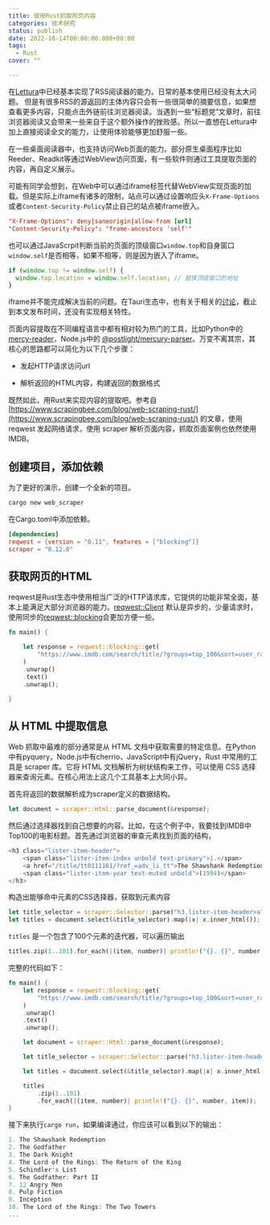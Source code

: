 ```yaml
---
title: 使用Rust抓取网页内容
categories: 技术研究
status: publish
date: 2022-10-14T00:00:00.000+08:00
tags:
  - Rust
cover: ""

---
```



在[Lettura](https://github.com/zhanglun/lettura)中已经基本实现了RSS阅读器的能力。日常的基本使用已经没有太大问题。 但是有很多RSS的源返回的主体内容只会有一些很简单的摘要信息，如果想查看更多内容，只能点击外链前往浏览器阅读。当遇到一些“标题党”文章时，前往浏览器阅读又会带来一些来自于这个额外操作的挫败感。所以一直想在Lettura中加上直接阅读全文的能力，让使用体验能够更加舒服一些。

在一些桌面阅读器中，也支持访问Web页面的能力。部分原生桌面程序比如Reeder、Readkit等通过WebView访问页面，有一些软件则通过工具提取页面的内容，再自定义展示。

可能有同学会想到，在Web中可以通过iframe标签代替WebView实现页面的加载。但是实际上iframe有诸多的限制，站点可以通过设置响应头`X-Frame-Options`或者`Content-Security-Policy`禁止自己的站点被iframe嵌入。

```toml
"X-Frame-Options": deny|saneorigin|allow-from [url]
"Content-Security-Policy": "frame-ancestors 'self'"
```

也可以通过JavaScrpit判断当前的页面的顶级窗口`window.top`和自身窗口`window.self`是否相等，如果不相等，则是因为嵌入了iframe。

```javascript
if (window.top != window.self) {
  window.top.location = window.self.location; // 替换顶级窗口的地址
}
```

iframe并不能完成解决当前的问题。在Tauri生态中，也有关于相关的[讨论](https://github.com/tauri-apps/tauri/issues/2975)，截止到本文发布时间，还没有实现相关特性。

页面内容提取在不同编程语言中都有相对较为热门的工具，比如Python中的[mercy-reader](https://pypi.org/project/mercy-reader/)，Node.js中的 [@postlight/mercury-parser](https://www.npmjs.com/package/@postlight/mercury-parser)。万变不离其宗，其核心的思路都可以简化为以下几个步骤：

- 发起HTTP请求访问url

- 解析返回的HTML内容，构建返回的数据格式

既然如此，用Rust来实现内容的提取吧。参考自 [https://www.scrapingbee.com/blog/web-scraping-rust/](https://www.scrapingbee.com/blog/web-scraping-rust/) 的文章，使用 reqwest 发起网络请求，使用 scraper 解析页面内容，抓取页面案例也依然使用IMDB。

## 创建项目，添加依赖

为了更好的演示，创建一个全新的项目。

```bash
cargo new web_scraper
```

在Cargo.toml中添加依赖。

```toml
[dependencies]
reqwest = {version = "0.11", features = ["blocking"]}
scraper = "0.12.0"
```

## 获取网页的HTML

reqwest是Rust生态中使用相当广泛的HTTP请求库，它提供的功能非常全面，基本上能满足大部分浏览器的能力。[reqwest::Client](https://docs.rs/reqwest/latest/reqwest/struct.Client.html) 默认是异步的，少量请求时，使用同步的[reqwest::blocking](https://docs.rs/reqwest/latest/reqwest/blocking/index.html)会更加方便一些。

```rust
fn main() {

    let response = reqwest::blocking::get(
        "https://www.imdb.com/search/title/?groups=top_100&sort=user_rating,desc&count=100",
    )
    .unwrap()
    .text()
    .unwrap();

}
```

## **从 HTML 中提取信息**

Web 抓取中最难的部分通常是从 HTML 文档中获取需要的特定信息。在Python中有pyquery，Node.js中有cherrio，JavaScript中有jQuery，Rust 中常用的工具是 scraper 库。它将 HTML 文档解析为树状结构来工作，可以使用 CSS 选择器来查询元素。在核心用法上这几个工具基本上大同小异。

首先将返回的数据解析成为scraper定义的数据结构。

```rust
let document = scraper::Html::parse_document(&response);
```

然后通过选择器找到自己想要的内容。比如，在这个例子中，我要找到IMDB中Top100的电影标题。首先通过浏览器的审查元素找到页面的结构，

```rust
<h3 class="lister-item-header">
    <span class="lister-item-index unbold text-primary">1.</span>
    <a href="/title/tt0111161/?ref_=adv_li_tt">The Shawshank Redemption</a>
    <span class="lister-item-year text-muted unbold">(1994)</span>
</h3>
```

构造出能够命中元素的CSS选择器，获取到元素内容

```rust
let title_selector = scraper::Selector::parse("h3.lister-item-header>a").unwrap();
let titles = document.select(&title_selector).map(|x| x.inner_html());
```

`titles` 是一个包含了100个元素的迭代器，可以遍历输出

```rust
titles.zip(1..101).for_each(|(item, number)| println!("{}. {}", number, item));
```

完整的代码如下：

```rust
fn main() {
    let response = reqwest::blocking::get(
        "https://www.imdb.com/search/title/?groups=top_100&sort=user_rating,desc&count=100",
    )
    .unwrap()
    .text()
    .unwrap();

    let document = scraper::Html::parse_document(&response);

    let title_selector = scraper::Selector::parse("h3.lister-item-header>a").unwrap();

    let titles = document.select(&title_selector).map(|x| x.inner_html());

    titles
        .zip(1..101)
        .for_each(|(item, number)| println!("{}. {}", number, item));
}
```

接下来执行`cargo run`，如果编译通过，你应该可以看到以下的输出：

```rust
1. The Shawshank Redemption
2. The Godfather
3. The Dark Knight
4. The Lord of the Rings: The Return of the King
5. Schindler's List
6. The Godfather: Part II
7. 12 Angry Men
8. Pulp Fiction
9. Inception
10. The Lord of the Rings: The Two Towers
...
```
